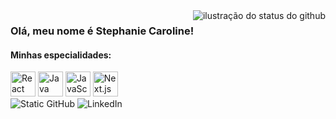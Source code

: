 <img align='right' src="https://github-readme-stats.vercel.app/api?username=StephanieCaroll&show_icons=true&title_color=783c00&text_color=af552e&icon_color=783c00&bg_color=f8efd4&cache_seconds=2300" alt="ilustração do status do github">

### Olá, meu nome é Stephanie Caroline!

#### Minhas especialidades:

<img src="https://cdn.jsdelivr.net/gh/devicons/devicon/icons/react/react-original.svg" alt="React" width="40" height="40" />  
<img src="https://cdn.jsdelivr.net/gh/devicons/devicon/icons/java/java-original.svg" alt="Java" width="40" height="40" />  
<img src="https://cdn.jsdelivr.net/gh/devicons/devicon/icons/javascript/javascript-original.svg" alt="JavaScript" width="40" height="40" />  
<img src="https://cdn.jsdelivr.net/gh/devicons/devicon/icons/nextjs/nextjs-original.svg" alt="Next.js" width="40" height="40" />

<br>

<img src="https://img.shields.io/static/v1?label=Overview&message=StephanieCaroll&color=f8efd4&style=for-the-badge&logo=GitHub" alt="Static GitHub">
<img src="https://img.shields.io/static/v1?label=LinkedIn&message=StephanieCaroll&color=0A66C2&style=for-the-badge&logo=linkedin" alt="LinkedIn">
